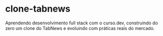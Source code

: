# clone-tabnews

Aprendendo desenvolvimento full stack com o curso.dev, construindo do zero um clone do TabNews e evoluindo com práticas reais do mercado.

